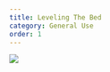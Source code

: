 ```yaml
---
title: Leveling The Bed
category: General Use
order: 1
---
```


![](//matthewbaykenney.github.io/cmac-makerbot/images/bed.jpg)
